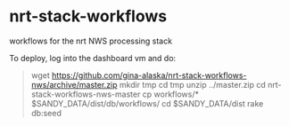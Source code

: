 # nrt-stack-workflows
workflows for the nrt NWS processing stack

To deploy, log into the dashboard vm and do:
> wget https://github.com/gina-alaska/nrt-stack-workflows-nws/archive/master.zip
> mkdir tmp
> cd tmp
> unzip ../master.zip
> cd nrt-stack-workflows-nws-master
> cp workflows/* $SANDY_DATA/dist/db/workflows/
> cd $SANDY_DATA/dist
> rake db:seed


